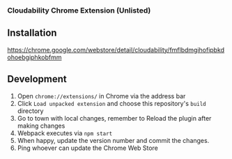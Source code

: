 ### Cloudability Chrome Extension (Unlisted)


## Installation

https://chrome.google.com/webstore/detail/cloudability/fmflbdmgihofipbkdohoebgiphkobfmm

## Development

1. Open `chrome://extensions/` in Chrome via the address bar
1. Click `Load unpacked extension` and choose this repository's `build` directory
1. Go to town with local changes, remember to Reload the plugin after making changes
1. Webpack executes via `npm start`
1. When happy, update the version number and commit the changes.
1. Ping whoever can update the Chrome Web Store
